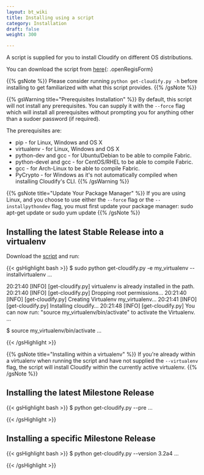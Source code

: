 ```yaml
---
layout: bt_wiki
title: Installing using a script
category: Installation
draft: false
weight: 300

---
```


A script is supplied for you to install Cloudify on different OS distributions.

You can download the script from [here](#){: .openRegisForm}

{{% gsNote %}}
Please consider running `python get-cloudify.py -h` before installing to get familiarized with what this script provides.
{{% /gsNote %}}

{{% gsWarning title="Prerequisites Installation" %}}
By default, this script will not install any prerequisites. You can supply it with the `--force` flag which will install all prerequisites without prompting you for anything other than a sudoer password (if required).

The prerequisites are:

* pip - for Linux, Windows and OS X
* virtualenv - for Linux, Windows and OS X
* python-dev and gcc - for Ubuntu/Debian to be able to compile Fabric.
* python-devel and gcc - for CentOS/RHEL to be able to compile Fabric.
* gcc - for Arch-Linux to be able to compile Fabric.
* PyCrypto - for Windows as it's not automatically compiled when installing Cloudify's CLI.
{{% /gsWarning %}}

{{% gsNote title="Update Your Package Manager" %}}
If you are using Linux, and you choose to use either the `--force` flag or the `--installpythondev` flag, you must first update your package manager:
    sudo apt-get update
    or
    sudo yum update
{{% /gsNote %}}


## Installing the latest Stable Release into a virtualenv

Download the [script](http://gigaspaces-repository-eu.s3.amazonaws.com/org/cloudify3/get-cloudify.py) and run:

{{< gsHighlight  bash  >}}
$ sudo python get-cloudify.py -e my_virtualenv --installvirtualenv
...

20:21:40 [INFO] [get-cloudify.py] virtualenv is already installed in the path.
20:21:40 [INFO] [get-cloudify.py] Dropping root permissions...
20:21:40 [INFO] [get-cloudify.py] Creating Virtualenv my_virtualenv...
20:21:41 [INFO] [get-cloudify.py] Installing cloudify...
20:21:48 [INFO] [get-cloudify.py] You can now run: "source my_virtualenv/bin/activate" to activate the Virtualenv.
...

$ source my_virtualenv/bin/activate
...

{{< /gsHighlight >}}

{{% gsNote title="Installing within a virtualenv" %}}
If you're already within a virtualenv when running the script and have not supplied the `--virtualenv` flag, the script will install Cloudify within the currently active virtualenv.
{{% /gsNote %}}


## Installing the latest Milestone Release

{{< gsHighlight  bash  >}}
$ python get-cloudify.py --pre
...

{{< /gsHighlight >}}

## Installing a specific Milestone Release

{{< gsHighlight  bash  >}}
$ python get-cloudify.py --version 3.2a4
...

{{< /gsHighlight >}}
